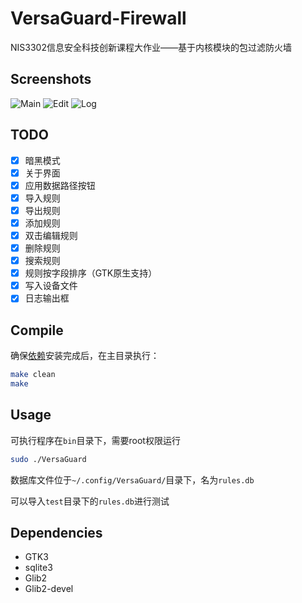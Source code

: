 # VersaGuard-Firewall
NIS3302信息安全科技创新课程大作业——基于内核模块的包过滤防火墙

## Screenshots
![Main](https://s2.loli.net/2023/07/12/UmLSk7xaMVrP4HG.png)
![Edit](https://s2.loli.net/2023/07/12/6jiEaI4etYsxFWS.png)
![Log](https://s2.loli.net/2023/07/12/6MqJZrQaohgLExC.png)

## TODO

- [x] 暗黑模式
- [x] 关于界面 
- [x] 应用数据路径按钮
- [x] 导入规则
- [x] 导出规则
- [x] 添加规则
- [x] 双击编辑规则
- [x] 删除规则
- [x] 搜索规则
- [x] 规则按字段排序（GTK原生支持）
- [x] 写入设备文件
- [x] 日志输出框

## Compile

确保[依赖](#Dependencies)安装完成后，在主目录执行：

```bash
make clean
make
```

## Usage

可执行程序在`bin`目录下，需要root权限运行

```bash
sudo ./VersaGuard
```

数据库文件位于`~/.config/VersaGuard/`目录下，名为`rules.db`

可以导入`test`目录下的`rules.db`进行测试

## Dependencies

+ GTK3
+ sqlite3
+ Glib2
+ Glib2-devel
